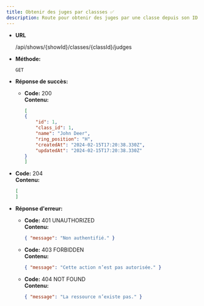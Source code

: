```yaml
---
title: Obtenir des juges par classses ✅
description: Route pour obtenir des juges par une classe depuis son ID
---
```


- **URL**

  /api/shows/{showId}/classes/{classId}/judges

- **Méthode:**

  `GET`

- **Réponse de succès:**
  - **Code:** 200 <br />
    **Contenu:**
    ```json
    [
    {
        "id": 1,
        "class_id": 1,
        "name": "John Deer",
        "ring_position": "H",
        "createdAt": "2024-02-15T17:20:38.330Z",
        "updatedAt": "2024-02-15T17:20:38.330Z"
    }
    ]
    ```
 - **Code:** 204 <br />
    **Contenu:**
    ```json
    [
    ]

* **Réponse d'erreur:**

  * **Code:** 401 UNAUTHORIZED <br />
    **Contenu:** 
    ```json
    { "message": "Non authentifié." }
    ```

  * **Code:** 403 FORBIDDEN <br />
    **Contenu:** 
    ```json
    { "message": "Cette action n’est pas autorisée." }
    ```

  * **Code:** 404 NOT FOUND <br />
    **Contenu:** 
    ```json
    { "message": "La ressource n’existe pas." }
    ```
 
